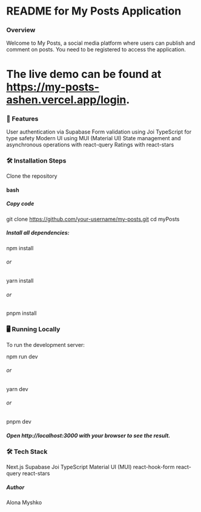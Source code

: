 # README for My Posts Application

### Overview

Welcome to My Posts, a social media platform where users can publish and comment on posts. You need
to be registered to access the application.

# The live demo can be found at https://my-posts-ashen.vercel.app/login.

### 🚀 Features

User authentication via Supabase Form validation using Joi TypeScript for type safety Modern UI
using MUI (Material UI) State management and asynchronous operations with react-query Ratings with
react-stars

### 🛠 Installation Steps

Clone the repository

#### bash

##### Copy code

git clone https://github.com/your-username/my-posts.git cd myPosts

##### Install all dependencies:

npm install

###### or

yarn install

###### or

pnpm install

### 🖥️ Running Locally

To run the development server:

npm run dev

###### or

yarn dev

###### or

pnpm dev

##### Open http://localhost:3000 with your browser to see the result.

### 🛠️ Tech Stack

Next.js Supabase Joi TypeScript Material UI (MUI) react-hook-form react-query react-stars

##### Author

Alona Myshko
